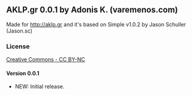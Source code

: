## AKLP.gr 0.0.1 by Adonis K. (varemenos.com)
Made for http://aklp.gr and it's based on Simple v1.0.2 by Jason Schuller (Jason.sc)

### License
[Creative Commons - CC BY-NC](http://creativecommons.org/licenses/by-nc/3.0/legalcode)

#### Version 0.0.1
- NEW: Initial release.
